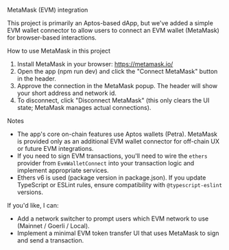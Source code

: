 MetaMask (EVM) integration

This project is primarily an Aptos-based dApp, but we've added a simple EVM wallet connector to allow users to connect an EVM wallet (MetaMask) for browser-based interactions.

How to use MetaMask in this project

1. Install MetaMask in your browser: https://metamask.io/
2. Open the app (npm run dev) and click the "Connect MetaMask" button in the header.
3. Approve the connection in the MetaMask popup. The header will show your short address and network id.
4. To disconnect, click "Disconnect MetaMask" (this only clears the UI state; MetaMask manages actual connections).

Notes

- The app's core on-chain features use Aptos wallets (Petra). MetaMask is provided only as an additional EVM wallet connector for off-chain UX or future EVM integrations.
- If you need to sign EVM transactions, you'll need to wire the `ethers` provider from `EvmWalletConnect` into your transaction logic and implement appropriate services.
- Ethers v6 is used (package version in package.json). If you update TypeScript or ESLint rules, ensure compatibility with `@typescript-eslint` versions.

If you'd like, I can:
- Add a network switcher to prompt users which EVM network to use (Mainnet / Goerli / Local).
- Implement a minimal EVM token transfer UI that uses MetaMask to sign and send a transaction.
